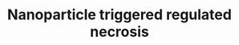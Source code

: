 ---
annotations:
- id: PW:0001435
  parent: regulatory pathway
  type: Pathway Ontology
  value: nanomaterial response pathway
- id: PW:0000279
  parent: regulatory pathway
  type: Pathway Ontology
  value: necrosis pathway
authors:
- Egonw
- MaintBot
- Bart Smeets
- Mkutmon
- Khanspers
- Timverbruggen
- Laurent
citedin:
- link: PMC8431385
description: 'Programmed cell death: regulated necrosis. During regulated necrosis,
  different stimuli are recognized or sensed by specific receptors on the cell surface
  or inside cells. The activation of the necrosome stimulates different signaling
  pathways leading to mitochondrial hyperpolarization, lysosomal membrane permeabilization,
  and generation of reactive oxygen species (ROS), leading to cellular disintegration.
  A recent study revealed that germanium nanoparticles trigger necrostatin-1-inhibitable
  cell death with a reduction of the mitochondrial membrane potential.   Proteins
  on this pathway have targeted assays available via the [https://assays.cancer.gov/available_assays?wp_id=WP2513
  CPTAC Assay Portal]'
last-edited: 2021-08-28
ndex: 11f3308a-8b65-11eb-9e72-0ac135e8bacf
organisms:
- Homo sapiens
redirect_from:
- /index.php/Pathway:WP2513
- /instance/WP2513
- /instance/WP2513_rr119820
revision: r119820
schema-jsonld:
- '@context': https://schema.org/
  '@id': https://wikipathways.github.io/pathways/WP2513.html
  '@type': Dataset
  creator:
    '@type': Organization
    name: WikiPathways
  description: 'Programmed cell death: regulated necrosis. During regulated necrosis,
    different stimuli are recognized or sensed by specific receptors on the cell surface
    or inside cells. The activation of the necrosome stimulates different signaling
    pathways leading to mitochondrial hyperpolarization, lysosomal membrane permeabilization,
    and generation of reactive oxygen species (ROS), leading to cellular disintegration.
    A recent study revealed that germanium nanoparticles trigger necrostatin-1-inhibitable
    cell death with a reduction of the mitochondrial membrane potential.   Proteins
    on this pathway have targeted assays available via the [https://assays.cancer.gov/available_assays?wp_id=WP2513
    CPTAC Assay Portal]'
  keywords:
  - ATP
  - Arachidonic acid
  - CASP8
  - Calcium
  - Ceramide
  - FADD
  - Ferritin
  - Ge NP
  - Iron
  - JNK
  - Nec-1
  - PARP1
  - RIPK1
  - RIPK3
  - ROS
  - SMases
  - TLRs
  - TNF
  - TNFR1
  - TRADD
  - TRIF
  - cPLA2
  license: CC0
  name: Nanoparticle triggered regulated necrosis
seo: CreativeWork
title: Nanoparticle triggered regulated necrosis
wpid: WP2513
---